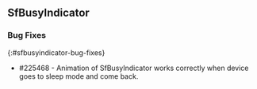 ## SfBusyIndicator

### Bug Fixes
{:#sfbusyindicator-bug-fixes}

* \#225468 - Animation of SfBusyIndicator works correctly when device goes to sleep mode and come back.

